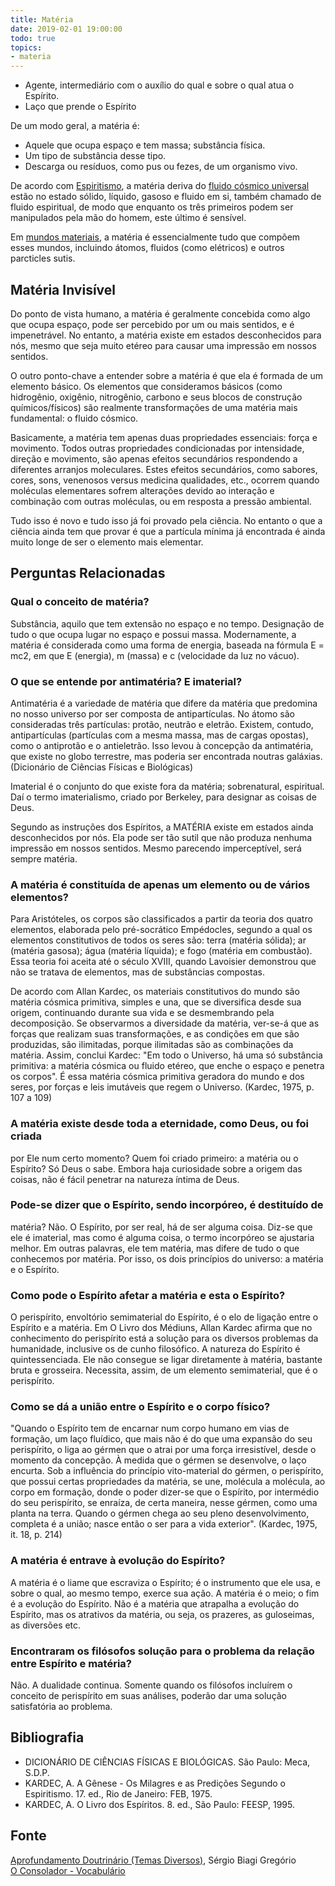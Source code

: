 ```yaml
---
title: Matéria
date: 2019-02-01 19:00:00
todo: true
topics:
- materia
---
```


* Agente, intermediário com o auxílio do qual e sobre o qual atua o Espírito.
* Laço que prende o Espírito

De um modo geral, a matéria é:
* Aquele que ocupa espaço e tem massa; substância física.
* Um tipo de substância desse tipo.
* Descarga ou resíduos, como pus ou fezes, de um organismo vivo.

De acordo com [Espiritismo](/espiritismo), a matéria deriva do [fluido cósmico
universal](/sobre/fluido-cosmico-universal) estão no estado sólido, líquido,
gasoso e fluido em si, também chamado de fluido espiritual, de modo que enquanto
os três primeiros podem ser manipulados pela mão do homem, este último é
sensível. 

Em [mundos materiais](/sobre/mundo-material), a matéria é essencialmente tudo
que compõem esses mundos, incluindo átomos, fluidos (como elétricos) e outros
parcticles sutis.

## Matéria Invisível
Do ponto de vista humano, a matéria é geralmente concebida como algo que ocupa
espaço, pode ser percebido por um ou mais sentidos, e é impenetrável.  No
entanto, a matéria existe em estados desconhecidos para nós, mesmo que seja
muito etéreo para causar uma impressão em nossos sentidos.

O outro ponto-chave a entender sobre a matéria é que ela é formada de um
elemento básico.  Os elementos que consideramos básicos (como hidrogênio,
oxigênio, nitrogênio, carbono e seus blocos de construção químicos/físicos) são
realmente transformações de uma matéria mais fundamental: o fluido cósmico. 

Basicamente, a matéria tem apenas duas propriedades essenciais: força e movimento. Todos
outras propriedades condicionadas por intensidade, direção e movimento, são apenas
efeitos secundários respondendo a diferentes arranjos moleculares.  Estes
efeitos secundários, como sabores, cores, sons, venenosos versus medicina
qualidades, etc., ocorrem quando moléculas elementares sofrem alterações devido ao
interação e combinação com outras moléculas, ou em resposta a
pressão ambiental.

Tudo isso é novo e tudo isso já foi provado pela ciência. No entanto
o que a ciência ainda tem que provar é que a partícula mínima já encontrada é
ainda muito longe de ser o elemento mais elementar.

## Perguntas Relacionadas

### Qual o conceito de matéria?
Substância, aquilo que tem extensão no espaço e no tempo. Designação de
tudo o que ocupa lugar no espaço e possui massa. Modernamente, a matéria
é considerada como uma forma de energia, baseada na fórmula E = mc2, em
que E (energia), m (massa) e c (velocidade da luz no vácuo).

### O que se entende por antimatéria? E imaterial?
Antimatéria é a variedade de matéria que difere da matéria que predomina
no nosso universo por ser composta de antipartículas. No átomo são
consideradas três partículas: protão, neutrão e eletrão. Existem,
contudo, antipartículas (partículas com a mesma massa, mas de cargas
opostas), como o antiprotão e o antieletrão. Isso levou à concepção da
antimatéria, que existe no globo terrestre, mas poderia ser encontrada
noutras galáxias. (Dicionário de Ciências Físicas e Biológicas)

Imaterial é o conjunto do que existe fora da matéria; sobrenatural,
espiritual. Daí o termo imaterialismo, criado por Berkeley, para
designar as coisas de Deus.

Segundo as instruções dos Espíritos, a MATÉRIA existe em estados ainda
desconhecidos por nós. Ela pode ser tão sutil que não produza nenhuma
impressão em nossos sentidos. Mesmo parecendo imperceptível, será sempre
matéria.

### A matéria é constituída de apenas um elemento ou de vários elementos?
Para Aristóteles, os corpos são classificados a partir da teoria dos
quatro elementos, elaborada pelo pré-socrático Empédocles, segundo a
qual os elementos constitutivos de todos os seres são: terra (matéria
sólida); ar (matéria gasosa); água (matéria líquida); e fogo
(matéria em combustão). Essa teoria foi aceita até o século XVIII,
quando Lavoisier demonstrou que não se tratava de elementos, mas de
substâncias compostas.

De acordo com Allan Kardec, os materiais constitutivos do mundo são
matéria cósmica primitiva, simples e una, que se diversifica desde sua
origem, continuando durante sua vida e se desmembrando pela
decomposição. Se observarmos a diversidade da matéria, ver-se-á que as
forças que realizam suas transformações, e as condições em que são
produzidas, são ilimitadas, porque ilimitadas são as combinações da
matéria. Assim, conclui Kardec: "Em todo o Universo, há uma só
substância primitiva: a matéria cósmica ou fluido etéreo, que enche o
espaço e penetra os corpos". É essa matéria cósmica primitiva geradora
do mundo e dos seres, por forças e leis imutáveis que regem o Universo.
(Kardec, 1975, p. 107 a 109)

### A matéria existe desde toda a eternidade, como Deus, ou foi criada
por Ele num certo momento? Quem foi criado primeiro: a matéria ou o
Espírito?
Só Deus o sabe. Embora haja curiosidade sobre a origem das coisas, não é
fácil penetrar na natureza íntima de Deus.

### Pode-se dizer que o Espírito, sendo incorpóreo, é destituído de
matéria?
Não. O Espírito, por ser real, há de ser alguma coisa. Diz-se que ele é
imaterial, mas como é alguma coisa, o termo incorpóreo se ajustaria
melhor. Em outras palavras, ele tem matéria, mas difere de tudo o que
conhecemos por matéria. Por isso, os dois princípios do universo: a
matéria e o Espírito.

### Como pode o Espírito afetar a matéria e esta o Espírito?
O perispírito, envoltório semimaterial do Espírito, é o elo de ligação
entre o Espírito e a matéria. Em O Livro dos Médiuns, Allan Kardec
afirma que no conhecimento do perispírito está a solução para os
diversos problemas da humanidade, inclusive os de cunho filosófico. A
natureza do Espírito é quintessenciada. Ele não consegue se ligar
diretamente à matéria, bastante bruta e grosseira. Necessita, assim, de
um elemento semimaterial, que é o perispírito.

### Como se dá a união entre o Espírito e o corpo físico?
"Quando o Espírito tem de encarnar num corpo humano em vias de formação,
um laço fluídico, que mais não é do que uma expansão do seu perispírito,
o liga ao gérmen que o atrai por uma força irresistível, desde o momento
da concepção. À medida que o gérmen se desenvolve, o laço encurta. Sob a
influência do princípio vito-material do gérmen, o perispírito, que
possui certas propriedades da matéria, se une, molécula a molécula, ao
corpo em formação, donde o poder dizer-se que o Espírito, por intermédio
do seu perispírito, se enraíza, de certa maneira, nesse gérmen, como uma
planta na terra. Quando o gérmen chega ao seu pleno desenvolvimento,
completa é a união; nasce então o ser para a vida exterior". (Kardec,
1975, it. 18, p. 214)

### A matéria é entrave à evolução do Espírito?
A matéria é o liame que escraviza o Espírito; é o instrumento que ele
usa, e sobre o qual, ao mesmo tempo, exerce sua ação. A matéria é o
meio; o fim é a evolução do Espírito. Não é a matéria que atrapalha a
evolução do Espírito, mas os atrativos da matéria, ou seja, os prazeres,
as guloseimas, as diversões etc.

### Encontraram os filósofos solução para o problema da relação entre Espírito e matéria?
Não. A dualidade continua. Somente quando os filósofos incluírem o
conceito de perispírito em suas análises, poderão dar uma solução
satisfatória ao problema.


## Bibliografia
* DICIONÁRIO DE CIÊNCIAS FÍSICAS E BIOLÓGICAS. São Paulo: Meca, S.D.P.
* KARDEC, A. A Gênese - Os Milagres e as Predições Segundo o Espiritismo. 17. ed., Rio de Janeiro: FEB, 1975.
* KARDEC, A. O Livro dos Espíritos. 8. ed., São Paulo: FEESP, 1995.

## Fonte
[Aprofundamento Doutrinário (Temas Diversos)](https://sites.google.com/view/aprofundamentodoutrinario/matéria), Sérgio Biagi Gregório  
[O Consolador - Vocabulário](http://www.oconsolador.com.br/linkfixo/vocabulario/principal.html)
